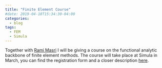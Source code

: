 ```yaml
---
title: "Finite Element Course"
#date: 2019-04-18T15:34:30-04:00
categories:
  - blog
tags:
  - FEM
  - Simula
---
```



Together with [Rami Masri](https://ramimasri.github.io/) I will be giving a course on the functional analytic backbone of finite element methods. The course will take place at Simula in March, you can find the registration form and a closer description [here](https://www.simula.no/education/courses/faefem-functional-analysis-essentials-finite-element-method).
